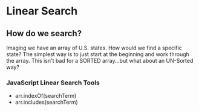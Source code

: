 # Linear Search

## How do we search?
Imaging we have an array of U.S. states. How would we find a specific state? The simplest way is to just start at the beginning and work through the array. This isn't bad for a SORTED array...but what about an UN-Sorted way?

### JavaScript Linear Search Tools
- arr.indexOf(searchTerm)
- arr.includes(searchTerm)